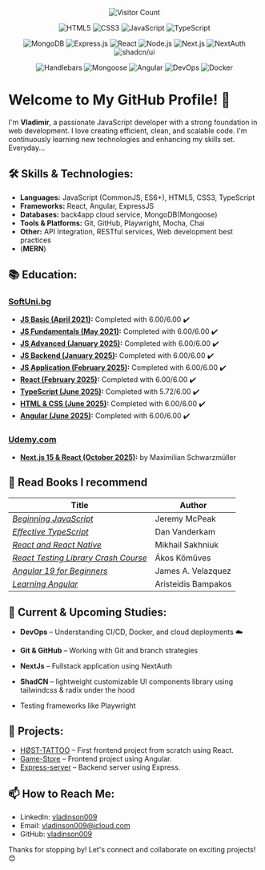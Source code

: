 <div align="center">

 ![Visitor Count](https://komarev.com/ghpvc/?username=vladinson009&color=blue&style=flat-square)
 
<div>
 
![HTML5](https://img.shields.io/badge/-HTML5-E34F26?style=flat-square&logo=html5&logoColor=white)
![CSS3](https://img.shields.io/badge/-CSS3-1572B6?style=flat-square&logo=css3&logoColor=white)
![JavaScript](https://img.shields.io/badge/-JavaScript-F7DF1E?style=flat-square&logo=javascript&logoColor=black)
![TypeScript](https://img.shields.io/badge/-TypeScript-3178C6?style=flat-square&logo=typescript&logoColor=white)
 
</div>

<div>
 
![MongoDB](https://img.shields.io/badge/-MongoDB-47A248?style=flat-square&logo=mongodb&logoColor=white)
![Express.js](https://img.shields.io/badge/-Express.js-000000?style=flat-square&logo=express&logoColor=white)
![React](https://img.shields.io/badge/-React-61DAFB?style=flat-square&logo=react&logoColor=black)
![Node.js](https://img.shields.io/badge/-Node.js-339933?style=flat-square&logo=node.js&logoColor=white)
![Next.js](https://img.shields.io/badge/-Next.js-000000?style=flat-square&logo=next.js&logoColor=white)
![NextAuth](https://img.shields.io/badge/-NextAuth-333333?style=flat-square&logo=next-auth&logoColor=white)
![shadcn/ui](https://img.shields.io/badge/-shadcn%2Fui-6366F1?style=flat-square&logoColor=white)

 
</div>

<div>

![Handlebars](https://img.shields.io/badge/-Handlebars.js-f0772b?style=flat-square&logo=handlebarsdotjs&logoColor=white)
![Mongoose](https://img.shields.io/badge/-Mongoose-880000?style=flat-square&logo=mongoose&logoColor=white)
![Angular](https://img.shields.io/badge/-Angular-DD0031?style=flat-square&logo=angular&logoColor=white)
![DevOps](https://img.shields.io/badge/-DevOps-6C757D?style=flat-square&logo=devops&logoColor=white)
![Docker](https://img.shields.io/badge/-Docker-2496ED?style=flat-square&logo=docker&logoColor=white)

</div>

</div>

# Welcome to My GitHub Profile! 👋

I'm **Vladimir**, a passionate JavaScript developer with a strong foundation in web development. I love creating efficient, clean, and scalable code. I'm continuously learning new technologies and enhancing my skills set. Everyday...

## 🛠️ Skills & Technologies:
- **Languages:** JavaScript (CommonJS, ES6+), HTML5, CSS3, TypeScript 
- **Frameworks:** React, Angular, ExpressJS
- **Databases:** back4app cloud service, MongoDB(Mongoose)
- **Tools & Platforms:** Git, GitHub, Playwright, Mocha, Chai
- **Other:** API Integration, RESTful services, Web development best practices
-  (**MERN**)

## 📚 Education:
### [SoftUni.bg](https://www.softuni.bg)
- **[JS Basic (April 2021)](https://softuni.bg/certificates/details/106638/8f3146d6):** Completed with 6.00/6.00 ✔️
- **[JS Fundamentals (May 2021)](https://softuni.bg/certificates/details/111272/7083861f):** Completed with 6.00/6.00 ✔️
- **[JS Advanced (January 2025)](https://softuni.bg/certificates/details/237480/56861bef):** Completed with 6.00/6.00 ✔️
- **[JS Backend (January 2025)](https://softuni.bg/certificates/details/237674/aafe851b):** Completed with 6.00/6.00 ✔️
- **[JS Application (February 2025)](https://softuni.bg/certificates/details/241276/41328187):** Completed with 6.00/6.00 ✔️
- **[React (February 2025)](https://softuni.bg/certificates/details/241481/76346ebf):** Completed with 6.00/6.00 ✔️
- **[TypeScript (June 2025)](https://softuni.bg/Certificates/Details/245007/cf473de1):** Completed with 5.72/6.00 ✔️
- **[HTML & CSS (June 2025)](https://softuni.bg/Certificates/Details/245751/e3b833ac):** Completed with 6.00/6.00 ✔️
- **[Angular (June 2025)](https://softuni.bg/certificates/details/249219/4491e484):** Completed with 6.00/6.00 ✔️

### [Udemy.com](https://www.udemy.com)
- **[Next.js 15 & React (October 2025)](https://ude.my/UC-6ac12583-128a-46c2-92d3-5d2594ca7c02):**  by Maximilian Schwarzmüller

## 📖 Read Books I recommend
| Title | Author |
|-------|--------|
| [*Beginning JavaScript*](https://a.co/d/4LtoXpM) | Jeremy McPeak | 
| [*Effective TypeScript*](https://a.co/d/aXWdGh3) | Dan Vanderkam  | 
| [*React and React Native*](https://a.co/d/11CAK4u) | Mikhail Sakhniuk  | 
| [*React Testing Library Crash Course*](https://a.co/d/0ZM7LaL) | Ákos Kőműves | 
| [*Angular 19 for Beginners*](https://a.co/d/663BRIH) | James A. Velazquez | 
| [*Learning Angular*](https://a.co/d/4tDaWZg) | Aristeidis Bampakos | 


## 🌱 Current & Upcoming Studies:
- **DevOps** – Understanding CI/CD, Docker, and cloud deployments ☁️
- **Git & GitHub** – Working with Git and branch strategies 
- **NextJs** – Fullstack application using NextAuth 
- **ShadCN** – lightweight customizable UI components library using tailwindcss & radix under the hood

- Testing frameworks like Playwright

## 🚀 Projects:
- [HØST-TATTOO](https://github.com/vladinson009/host-tattoo) – First frontend project from scratch using React.
- [Game-Store](https://github.com/vladinson009/game-store) –  Frontend project using Angular.
- [Express-server](https://github.com/vladinson009/express-server) – Backend server using Express.

## 📫 How to Reach Me:
- LinkedIn: [vladinson009](https://www.linkedin.com/in/vladimir-gulev-040b3a317/)
- Email: [vladinson009@icloud.com](mailto:vladinson009@icloud.com)
- GitHub: [vladinson009](https://github.com/vladinson009)

Thanks for stopping by! Let's connect and collaborate on exciting projects! 😊


<!---
vladinson009/vladinson009 is a ✨ special ✨ repository because its `README.md` (this file) appears on your GitHub profile.
You can click the Preview link to take a look at your changes.
--->
